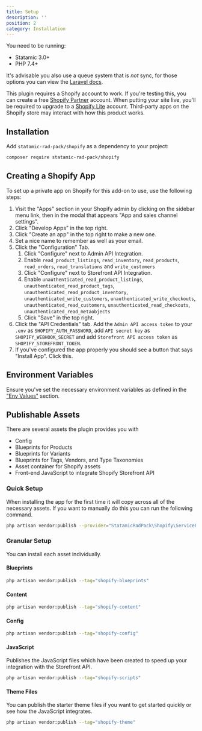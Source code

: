```yaml
---
title: Setup
description: ''
position: 2
category: Installation
---
```


You need to be running:

- Statamic 3.0+
- PHP 7.4+

It's advisable you also use a queue system that is _not_ sync, for those options you can view the [Laravel docs](https://laravel.com/docs/8.x/queues#driver-prerequisites).

This plugin requires a Shopify account to work. If you're testing this, you can create a free [Shopify Partner](https://www.shopify.co.uk/partners) account. When putting your site live, you'll be required to upgrade to a [Shopify Lite](https://www.shopify.co.uk/lite) account. Third-party apps on the Shopify store may interact with how this product works.

## Installation

Add `statamic-rad-pack/shopify` as a dependency to your project:

```bash
composer require statamic-rad-pack/shopify
```

## Creating a Shopify App

To set up a private app on Shopify for this add-on to use, use the following steps:

1. Visit the "Apps" section in your Shopify admin by clicking on the sidebar menu link, then in the modal that appears "App and sales channel settings".
2. Click "Develop Apps" in the top right.
3. Click "Create an app" in the top right to make a new one.
4. Set a nice name to remember as well as your email.
5. Click the "Configuration" Tab.
    1. Click "Configure" next to Admin API Integration.
    2. Enable `read_product_listings`, `read_inventory`, `read_products`, `read_orders`, `read_translations` and `write_customers`
    3. Click "Configure" next to Storefront API Integration.
    4. Enable `unauthenticated_read_product_listings`, `unauthenticated_read_product_tags`, `unauthenticated_read_product_inventory`, `unauthenticated_write_customers`, `unauthenticated_write_checkouts`, `unauthenticated_read_customers`, `unauthenticated_read_checkouts`, `unauthenticated_read_metaobjects`
    5. Click "Save" in the top right.
6. Click the "API Credentials" tab. Add the `Admin API access token` to your `.env` as `SHOPIFY_AUTH_PASSWORD`, add `API secret key` as `SHOPIFY_WEBHOOK_SECRET` and add `Storefront API access token` as `SHOPIFY_STOREFRONT_TOKEN`.
7. If you've configured the app properly you should see a button that says "Install App". Click this.


## Environment Variables

Ensure you've set the necessary environment variables as defined in the ["Env Values"](/env) section.

## Publishable Assets

There are several assets the plugin provides you with

- Config
- Blueprints for Products
- Blueprints for Variants
- Blueprints for Tags, Vendors, and Type Taxonomies
- Asset container for Shopify assets
- Front-end JavaScript to integrate Shopify Storefront API

### Quick Setup

When installing the app for the first time it will copy across all of the necessary assets. If you want to manually do this you can run the following command.

```bash
php artisan vendor:publish --provider="StatamicRadPack\Shopify\ServiceProvider"
```

### Granular Setup

You can install each asset individually.

#### Blueprints

```bash
php artisan vendor:publish --tag="shopify-blueprints"
```

#### Content

```bash
php artisan vendor:publish --tag="shopify-content"
```

#### Config

```bash
php artisan vendor:publish --tag="shopify-config"
```

#### JavaScript

Publishes the JavaScript files which have been created to speed up your integration with the Storefront API.

```bash
php artisan vendor:publish --tag="shopify-scripts"
```

#### Theme Files

You can publish the starter theme files if you want to get started quickly or see how the JavaScript integrates.

```bash
php artisan vendor:publish --tag="shopify-theme"
```
